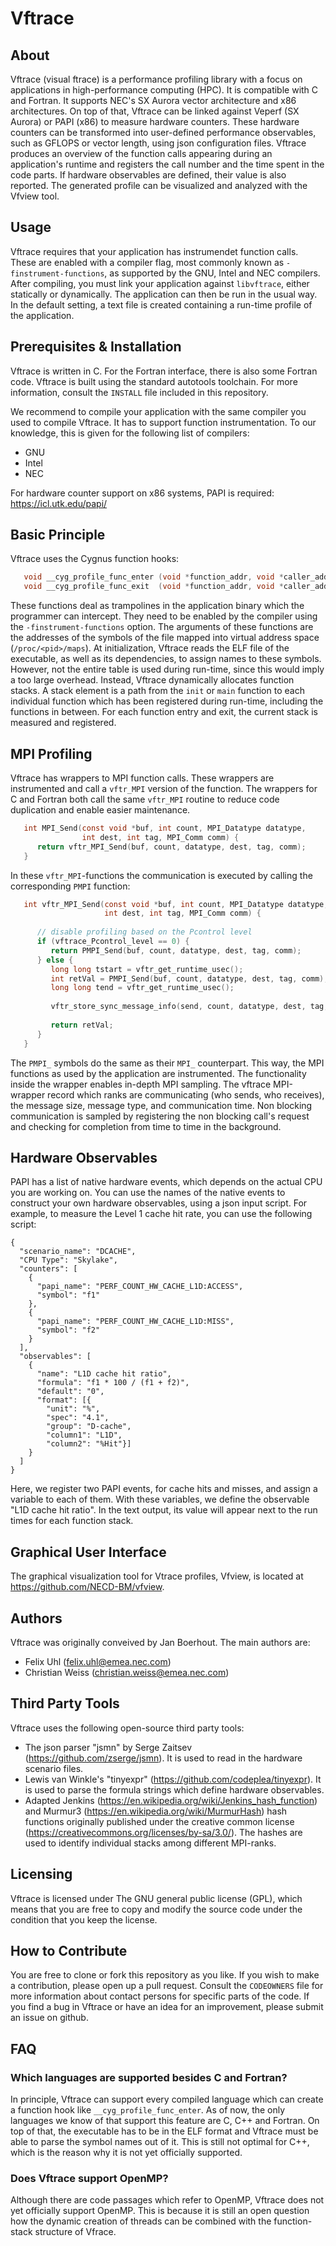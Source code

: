 # Vftrace

## About

Vftrace (visual ftrace) is a performance profiling library with a focus on applications in high-performance computing (HPC). It is compatible with C and Fortran. It supports NEC's SX Aurora vector architecture and x86 architectures. On top of that, Vftrace can be linked against Veperf (SX Aurora) or PAPI (x86) to measure hardware counters. These hardware counters can be transformed into user-defined performance observables, such as GFLOPS or vector length, using json configuration files.
Vftrace produces an overview of the function calls appearing during an application's runtime and registers the call number and the time spent in the code parts. If hardware observables are defined, their value is also reported.
The generated profile can be visualized and analyzed with the Vfview tool.

## Usage

Vftrace requires that your application has instrumendet function calls. These are enabled with a compiler flag, most commonly known as `-finstrument-functions`, as supported by the GNU, Intel and NEC compilers.
After compiling, you must link your application against `libvftrace`, either statically or dynamically.
The application can then be run in the usual way. In the default setting, a text file is created containing a run-time profile of the application.

## Prerequisites & Installation 

Vftrace is written in C. For the Fortran interface, there is also some Fortran code.
Vftrace is built using the standard autotools toolchain. For more information, consult the `INSTALL` file included in this repository.

We recommend to compile your application with the same compiler you used to compile Vftrace. It has to support function instrumentation. To our knowledge, this is given for the following list of compilers:
  - GNU
  - Intel
  - NEC

For hardware counter support on x86 systems, PAPI is required: https://icl.utk.edu/papi/

## Basic Principle

Vftrace uses the Cygnus function hooks:

```C
   void __cyg_profile_func_enter (void *function_addr, void *caller_addr);
   void __cyg_profile_func_exit  (void *function_addr, void *caller_addr);
```

These functions deal as trampolines in the application binary which the programmer can intercept. They need to be enabled by the compiler using the `-finstrument-functions` option. 
The arguments of these functions are the addresses of the symbols of the file mapped into virtual address space (`/proc/<pid>/maps`). At initialization, Vftrace reads the ELF file of the executable, as well as its dependencies, to assign names to these symbols. However, not the entire table is used during run-time, since this would imply a too large overhead. Instead, Vftrace dynamically allocates function stacks. A stack element is a path from the `init` or `main` function to each individual function which has been registered during run-time, including the functions in between.
For each function entry and exit, the current stack is measured and registered.

## MPI Profiling

Vftrace has wrappers to MPI function calls. These wrappers are instrumented and call a `vftr_MPI` version of the function. The wrappers for C and Fortran both call the same `vftr_MPI` routine to reduce code duplication and enable easier maintenance.
```C
   int MPI_Send(const void *buf, int count, MPI_Datatype datatype,
                int dest, int tag, MPI_Comm comm) {
      return vftr_MPI_Send(buf, count, datatype, dest, tag, comm);
   }
```

In these `vftr_MPI`-functions the communication is executed by calling the corresponding `PMPI` function:
```C
   int vftr_MPI_Send(const void *buf, int count, MPI_Datatype datatype,
                     int dest, int tag, MPI_Comm comm) {
   
      // disable profiling based on the Pcontrol level
      if (vftrace_Pcontrol_level == 0) {
         return PMPI_Send(buf, count, datatype, dest, tag, comm);
      } else {
         long long tstart = vftr_get_runtime_usec();
         int retVal = PMPI_Send(buf, count, datatype, dest, tag, comm);
         long long tend = vftr_get_runtime_usec();
   
         vftr_store_sync_message_info(send, count, datatype, dest, tag, comm, tstart, tend);
   
         return retVal;
      }
   }
```
The `PMPI_` symbols do the same as their `MPI_` counterpart. This way, the MPI functions as used by the application are instrumented. The functionality inside the wrapper enables in-depth MPI sampling. The vftrace MPI-wrapper record which ranks are communicating (who sends, who receives), the message size, message type, and communication time.
Non blocking communication is sampled by registering the non blocking call's request and checking for completion from time to time in the background.

## Hardware Observables

PAPI has a list of native hardware events, which depends on the actual CPU you are working on. You can use the names of the native events to construct your own hardware observables, using a json input script. For example, to measure the Level 1 cache hit rate, you can use the following script:
```
{
  "scenario_name": "DCACHE",
  "CPU Type": "Skylake",
  "counters": [
    {
      "papi_name": "PERF_COUNT_HW_CACHE_L1D:ACCESS",
      "symbol": "f1"
    },
    {
      "papi_name": "PERF_COUNT_HW_CACHE_L1D:MISS",
      "symbol": "f2"
    }
  ],
  "observables": [
    {
      "name": "L1D cache hit ratio",
      "formula": "f1 * 100 / (f1 + f2)",
      "default": "0",
      "format": [{
		"unit": "%",
		"spec": "4.1",
		"group": "D-cache",
		"column1": "L1D",
		"column2": "%Hit"}]
    }
  ]
}
```
Here, we register two PAPI events, for cache hits and misses, and assign a variable to each of them. With these variables, we define the observable "L1D cache hit ratio". In the text output, its value will appear next to the run times for each function stack.

## Graphical User Interface

The graphical visualization tool for Vtrace profiles, Vfview, is located at https://github.com/NECD-BM/vfview.

## Authors

Vftrace was originally conveived by Jan Boerhout.
The main authors are:
  - Felix Uhl (felix.uhl@emea.nec.com)
  - Christian Weiss (christian.weiss@emea.nec.com)

## Third Party Tools

Vftrace uses the following open-source third party tools:

  - The json parser "jsmn" by Serge Zaitsev (https://github.com/zserge/jsmn). It is used to read in the hardware scenario files.
  - Lewis van Winkle's "tinyexpr" (https://github.com/codeplea/tinyexpr). It is used to parse the formula strings which define hardware observables.
  - Adapted Jenkins (https://en.wikipedia.org/wiki/Jenkins_hash_function) and
    Murmur3 (https://en.wikipedia.org/wiki/MurmurHash) hash functions originally published under the creative common license (https://creativecommons.org/licenses/by-sa/3.0/).
    The hashes are used to identify individual stacks among different MPI-ranks.

## Licensing

Vftrace is licensed under The GNU general public license (GPL), which means that you are free to copy and modify the source code under the condition that you keep the license.

## How to Contribute

You are free to clone or fork this repository as you like. If you wish to make a contribution, please open up a pull request. Consult the `CODEOWNERS` file for more information about contact persons for specific parts of the code.
If you find a bug in Vftrace or have an idea for an improvement, please submit an issue on github.

## FAQ

### Which languages are supported besides C and Fortran?

In principle, Vftrace can support every compiled language which can create a function hook like `__cyg_profile_func_enter`. As of now, the only languages we know of that support this feature are
C, C++ and Fortran. On top of that, the executable has to be in the ELF format and Vftrace must be able to parse the symbol names out of it. This is still not optimal for C++, which is the reason why it is not yet officially supported.

### Does Vftrace support OpenMP?

Although there are code passages which refer to OpenMP, Vftrace does not yet officially support OpenMP. This is because it is still an open question how the dynamic creation of threads can be combined with the function-stack structure of Vfrace.
